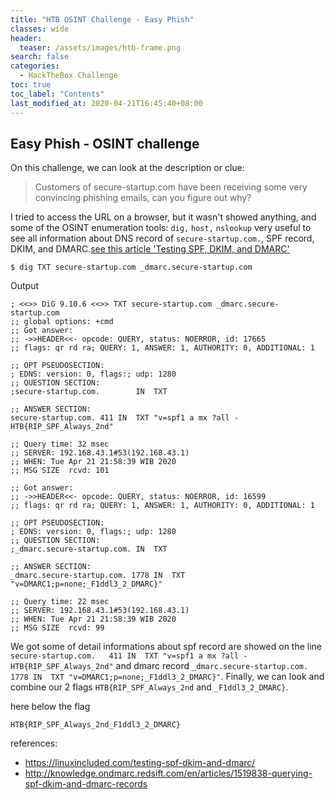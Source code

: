 ```yaml
---
title: "HTB OSINT Challenge - Easy Phish"
classes: wide
header:
  teaser: /assets/images/htb-frame.png
search: false
categories:
  - HackTheBox Challenge
toc: true
toc_label: "Contents"
last_modified_at: 2020-04-21T16:45:40+08:00
---
```


## Easy Phish - OSINT challenge

On this challenge, we can look at the description or clue:

>Customers of secure-startup.com have been receiving some very convincing phishing emails, can you figure out why?

I tried to access the URL on a browser, but it wasn't showed anything, and some of the OSINT enumeration tools: `dig,` `host,` `nslookup` very useful to see all information about DNS record of `secure-startup.com.`, SPF record, DKIM, and DMARC.[see this article 'Testing SPF, DKIM, and DMARC'](https://linuxincluded.com/testing-spf-dkim-and-dmarc/)

```
$ dig TXT secure-startup.com _dmarc.secure-startup.com
```
Output
```
; <<>> DiG 9.10.6 <<>> TXT secure-startup.com _dmarc.secure-startup.com
;; global options: +cmd
;; Got answer:
;; ->>HEADER<<- opcode: QUERY, status: NOERROR, id: 17665
;; flags: qr rd ra; QUERY: 1, ANSWER: 1, AUTHORITY: 0, ADDITIONAL: 1

;; OPT PSEUDOSECTION:
; EDNS: version: 0, flags:; udp: 1280
;; QUESTION SECTION:
;secure-startup.com.        IN  TXT

;; ANSWER SECTION:
secure-startup.com. 411 IN  TXT "v=spf1 a mx ?all - HTB{RIP_SPF_Always_2nd"

;; Query time: 32 msec
;; SERVER: 192.168.43.1#53(192.168.43.1)
;; WHEN: Tue Apr 21 21:58:39 WIB 2020
;; MSG SIZE  rcvd: 101

;; Got answer:
;; ->>HEADER<<- opcode: QUERY, status: NOERROR, id: 16599
;; flags: qr rd ra; QUERY: 1, ANSWER: 1, AUTHORITY: 0, ADDITIONAL: 1

;; OPT PSEUDOSECTION:
; EDNS: version: 0, flags:; udp: 1280
;; QUESTION SECTION:
;_dmarc.secure-startup.com. IN  TXT

;; ANSWER SECTION:
_dmarc.secure-startup.com. 1778 IN  TXT "v=DMARC1;p=none;_F1ddl3_2_DMARC}"

;; Query time: 22 msec
;; SERVER: 192.168.43.1#53(192.168.43.1)
;; WHEN: Tue Apr 21 21:58:39 WIB 2020
;; MSG SIZE  rcvd: 99
```
We got some of detail informations about spf record are showed on the line `secure-startup.com.   411 IN  TXT "v=spf1 a mx ?all - HTB{RIP_SPF_Always_2nd"` and dmarc record `_dmarc.secure-startup.com. 1778 IN  TXT "v=DMARC1;p=none;_F1ddl3_2_DMARC}"`. Finally, we can look and combine our 2 flags `HTB{RIP_SPF_Always_2nd` and `_F1ddl3_2_DMARC}`.

here below the flag
```
HTB{RIP_SPF_Always_2nd_F1ddl3_2_DMARC}
```
references:
- https://linuxincluded.com/testing-spf-dkim-and-dmarc/
- http://knowledge.ondmarc.redsift.com/en/articles/1519838-querying-spf-dkim-and-dmarc-records
